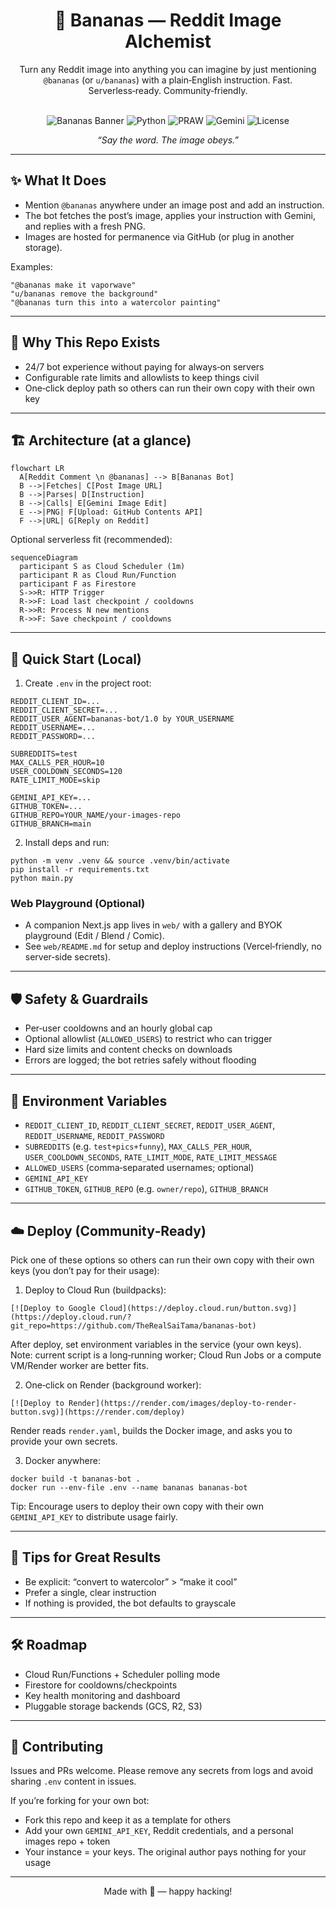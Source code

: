 <div align="center">

# 🍌 Bananas — Reddit Image Alchemist

Turn any Reddit image into anything you can imagine by just mentioning `@bananas` (or `u/bananas`) with a plain‑English instruction. Fast. Serverless‑ready. Community‑friendly.

<br/>

<img alt="Bananas Banner" src="https://img.shields.io/badge/Reddit%20Bot-🍌%20Bananas-FFCC00?style=for-the-badge&logo=reddit&logoColor=white" />
<img alt="Python" src="https://img.shields.io/badge/Python-3.11-3776AB?style=for-the-badge&logo=python&logoColor=white" />
<img alt="PRAW" src="https://img.shields.io/badge/PRAW-Reddit%20API-FF4500?style=for-the-badge&logo=reddit&logoColor=white" />
<img alt="Gemini" src="https://img.shields.io/badge/Gemini-Image%20Editing-4285F4?style=for-the-badge&logo=google&logoColor=white" />
<img alt="License" src="https://img.shields.io/badge/License-Open%20Source-2ea44f?style=for-the-badge" />

<br/>

<i>“Say the word. The image obeys.”</i>

</div>

---

## ✨ What It Does

- Mention `@bananas` anywhere under an image post and add an instruction.
- The bot fetches the post’s image, applies your instruction with Gemini, and replies with a fresh PNG.
- Images are hosted for permanence via GitHub (or plug in another storage).

Examples:

```
"@bananas make it vaporwave"
"u/bananas remove the background"
"@bananas turn this into a watercolor painting"
```

---

## 🧭 Why This Repo Exists

- 24/7 bot experience without paying for always‑on servers
- Configurable rate limits and allowlists to keep things civil
- One‑click deploy path so others can run their own copy with their own key

---

## 🏗️ Architecture (at a glance)

```mermaid
flowchart LR
  A[Reddit Comment \n @bananas] --> B[Bananas Bot]
  B -->|Fetches| C[Post Image URL]
  B -->|Parses| D[Instruction]
  B -->|Calls| E[Gemini Image Edit]
  E -->|PNG| F[Upload: GitHub Contents API]
  F -->|URL| G[Reply on Reddit]
```

Optional serverless fit (recommended):

```mermaid
sequenceDiagram
  participant S as Cloud Scheduler (1m)
  participant R as Cloud Run/Function
  participant F as Firestore
  S->>R: HTTP Trigger
  R->>F: Load last checkpoint / cooldowns
  R->>R: Process N new mentions
  R->>F: Save checkpoint / cooldowns
```

---

## 🚀 Quick Start (Local)

1) Create `.env` in the project root:

```
REDDIT_CLIENT_ID=...
REDDIT_CLIENT_SECRET=...
REDDIT_USER_AGENT=bananas-bot/1.0 by YOUR_USERNAME
REDDIT_USERNAME=...
REDDIT_PASSWORD=...

SUBREDDITS=test
MAX_CALLS_PER_HOUR=10
USER_COOLDOWN_SECONDS=120
RATE_LIMIT_MODE=skip

GEMINI_API_KEY=...
GITHUB_TOKEN=...
GITHUB_REPO=YOUR_NAME/your-images-repo
GITHUB_BRANCH=main
```

2) Install deps and run:

```
python -m venv .venv && source .venv/bin/activate
pip install -r requirements.txt
python main.py
```

### Web Playground (Optional)

- A companion Next.js app lives in `web/` with a gallery and BYOK playground (Edit / Blend / Comic).
- See `web/README.md` for setup and deploy instructions (Vercel‑friendly, no server‑side secrets).

---

## 🛡️ Safety & Guardrails

- Per‑user cooldowns and an hourly global cap
- Optional allowlist (`ALLOWED_USERS`) to restrict who can trigger
- Hard size limits and content checks on downloads
- Errors are logged; the bot retries safely without flooding

---

## 🧩 Environment Variables

- `REDDIT_CLIENT_ID`, `REDDIT_CLIENT_SECRET`, `REDDIT_USER_AGENT`, `REDDIT_USERNAME`, `REDDIT_PASSWORD`
- `SUBREDDITS` (e.g. `test+pics+funny`), `MAX_CALLS_PER_HOUR`, `USER_COOLDOWN_SECONDS`, `RATE_LIMIT_MODE`, `RATE_LIMIT_MESSAGE`
- `ALLOWED_USERS` (comma‑separated usernames; optional)
- `GEMINI_API_KEY`
- `GITHUB_TOKEN`, `GITHUB_REPO` (e.g. `owner/repo`), `GITHUB_BRANCH`

---

## ☁️ Deploy (Community‑Ready)

Pick one of these options so others can run their own copy with their own keys (you don’t pay for their usage):

1) Deploy to Cloud Run (buildpacks):

```
[![Deploy to Google Cloud](https://deploy.cloud.run/button.svg)](https://deploy.cloud.run/?git_repo=https://github.com/TheRealSaiTama/bananas-bot)
```

After deploy, set environment variables in the service (your own keys). Note: current script is a long‑running worker; Cloud Run Jobs or a compute VM/Render worker are better fits.

2) One‑click on Render (background worker):

```
[![Deploy to Render](https://render.com/images/deploy-to-render-button.svg)](https://render.com/deploy)
```

Render reads `render.yaml`, builds the Docker image, and asks you to provide your own secrets.

3) Docker anywhere:

```
docker build -t bananas-bot .
docker run --env-file .env --name bananas bananas-bot
```

Tip: Encourage users to deploy their own copy with their own `GEMINI_API_KEY` to distribute usage fairly.

---

## 🧪 Tips for Great Results

- Be explicit: “convert to watercolor” > “make it cool”
- Prefer a single, clear instruction
- If nothing is provided, the bot defaults to grayscale

---

## 🛠️ Roadmap

- Cloud Run/Functions + Scheduler polling mode
- Firestore for cooldowns/checkpoints
- Key health monitoring and dashboard
- Pluggable storage backends (GCS, R2, S3)

---

## 🤝 Contributing

Issues and PRs welcome. Please remove any secrets from logs and avoid sharing `.env` content in issues.

If you’re forking for your own bot:
- Fork this repo and keep it as a template for others
- Add your own `GEMINI_API_KEY`, Reddit credentials, and a personal images repo + token
- Your instance = your keys. The original author pays nothing for your usage

---

<div align="center">

Made with 🍌 — happy hacking!

</div>
